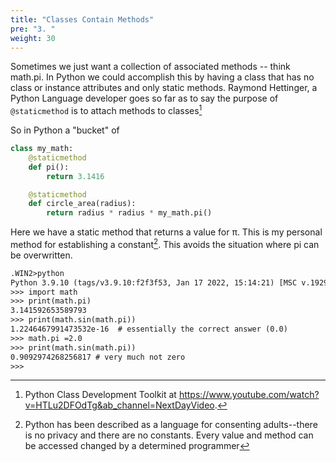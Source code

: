 ```yaml
---
title: "Classes Contain Methods"
pre: "3. "
weight: 30
---
```


Sometimes we just want a collection of associated methods -- think math.pi.   In Python we could accomplish this by having a class that has no class or instance attributes and only static methods.  Raymond Hettinger, a Python Language developer goes so far as to say the purpose of `@staticmethod` is to attach methods to classes[^1]

[^1]: Python Class Development Toolkit at https://www.youtube.com/watch?v=HTLu2DFOdTg&ab_channel=NextDayVideo.


So in Python a "bucket" of 
```python
class my_math:
    @staticmethod
    def pi():
        return 3.1416

    @staticmethod
    def circle_area(radius):
        return radius * radius * my_math.pi()
```

Here we have a static method that returns a value for &pi;.  This is my personal method for establishing a constant[^2]. This avoids the situation where pi can be overwritten.

[^2]: Python has been described as a language for consenting adults--there is no privacy and there are no constants.  Every value and method can be accessed changed by a determined programmer


```tex
.WIN2>python
Python 3.9.10 (tags/v3.9.10:f2f3f53, Jan 17 2022, 15:14:21) [MSC v.1929 64 bit (AMD64)] on win32
>>> import math
>>> print(math.pi)
3.141592653589793
>>> print(math.sin(math.pi))
1.2246467991473532e-16  # essentially the correct answer (0.0) 
>>> math.pi =2.0
>>> print(math.sin(math.pi))
0.9092974268256817 # very much not zero
>>>
```
